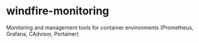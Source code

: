 # windfire-monitoring
Monitoring and management tools for container environments (Prometheus, Grafana, CAdvisor, Portainer)
